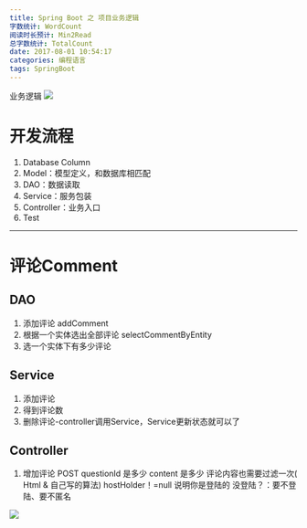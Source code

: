 ```yaml
---
title: Spring Boot 之 项目业务逻辑
字数统计: WordCount
阅读时长预计: Min2Read
总字数统计: TotalCount
date: 2017-08-01 10:54:17
categories: 编程语言
tags: SpringBoot
---
```

业务逻辑
![](https://ss1.bdstatic.com/70cFuXSh_Q1YnxGkpoWK1HF6hhy/it/u=3655339541,1765017154&fm=26&gp=0.jpg)
<!--more-->
# 开发流程
1. Database Column
2. Model：模型定义，和数据库相匹配
3. DAO：数据读取
4. Service：服务包装
5. Controller：业务入口
6. Test

***

# 评论Comment
## DAO
1. 添加评论 addComment
2. 根据一个实体选出全部评论 selectCommentByEntity
3. 选一个实体下有多少评论

## Service
1. 添加评论
2. 得到评论数
3. 删除评论-controller调用Service，Service更新状态就可以了
 
## Controller
1. 增加评论 POST
questionId 是多少
content 是多少
评论内容也需要过滤一次( Html & 自己写的算法)
hostHolder！=null   说明你是登陆的
没登陆？：要不登陆、要不匿名





![](https://ss0.bdstatic.com/70cFuHSh_Q1YnxGkpoWK1HF6hhy/it/u=2189742753,2078713309&fm=26&gp=0.jpg)